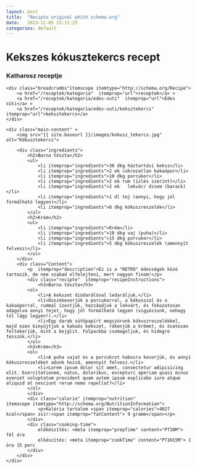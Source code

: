 ```yaml
---
layout: post
title:  "Recipte original whith schema.org"
date:   2013-12-05 22:11:25
categories: default
---
```


<div  itemscope itemtype="http://schema.org/Recipe">
	<h1 itemprop="name">Kekszes kókusztekercs recept</h1>
	<h3><span itemprop="author">Katharosz</span> receptje</h3>

	<div class="breadcrumbs"itemscope itemtype="http://schema.org/Recipe">
		<a href="/receptek/kategoria"  itemprop="url">receptek</a> >
		<a href="/receptek/kategoria/edes-suti"  itemprop="url">Édes süti</a> >
		<a href="/receptek/kategoria/edes-suti/keksztekercs"  itemprop="url">keksztekercs</a>
	</div>

	<div class="main-content" >
		<img src="{{ site.baseurl }}/images/kokusz_tekercs.jpg" alt="Kókusztekercs">

		<div class="ingredients">
			<h2>Barna tészta</h2>
			<ul>
				<li itemprop="ingredients">30 dkg háztartási keksz</li>
				<li itemprop="ingredients">2 ek cukrozatlan kakaópor</li>
				<li itemprop="ingredients">10 dkg porcukor</li>
				<li itemprop="ingredients">2 ek rum (ízlés szerint)</li>
				<li itemprop="ingredients">2 ek   lekvár/ dzsem (barack)</li>
				<li itemprop="ingredients">1 dl tej (annyi, hogy jól formálható legyen)</li>
				<li itemprop="ingredients">8 dkg kókuszreszelék</li>
			</ul>
			<h2>Krém</h2>
			<ul>
				<li itemprop="ingredients">Krém</li>
				<li itemprop="ingredients">10 dkg vaj (puha)</li>
				<li itemprop="ingredients">15 dkg porcukor</li>
				<li itemprop="ingredients">5 dkg kókuszreszelék (amennyit felvesz)</li>
			</ul>
		</div>
		<div class="Content">
			<p  itemprop="description">Ez is a "RETRO" édességek közé tartozik, de nem szabad elfelejteni, mert nagyon finom!</p>
			<div class="recipte"  itemprop="recipeInstructions">
				<h3>Barna tészta</h3>
			<ol>
				<li>A kekszet diódarálóval ledaráljuk.</li>
				<li>Összekeverjük a porcukorral, a kókusszal és a kakaóporral, rummal ízestjük, hozzáadjuk a lekvárt, és fokozatosan adagolva annyi tejet, hogy jól formálható legyen (vigyázzunk, nehogy túl lágy legyen!).</li>
				<li>Egy darab sütőpapírt megszórunk kókuszreszelékkel, majd ezen kinyújtjuk a kakaós kekszet, rákenjük a krémet, és óvatosan feltekerjük, mint a bejglit. Folpackba csomagoljuk, és hidegre tesszük.</li>
			</ol>
			<h3>Krém</h3>
			<ol>
				<li>A puha vajat és a porcukrot habosra keverjük, és annyi kókuszreszeléket adunk hozzá, amennyit felvesz.</li>
				<li>Lorem ipsum dolor sit amet, consectetur adipisicing elit. Exercitationem, natus, doloribus, excepturi aperiam quasi minus eveniet voluptatum provident quam autem ipsum explicabo iure atque aliquid at nesciunt rerum nemo repellat?</li>
			</ol>
			</div>
			<div class="calorie" itemprop="nutrition"
    itemscope itemtype="http://schema.org/NutritionInformation">
				<p>Kalória tartalom <span itemprop="calories">4027 kcal</span> zsír:<span itemprop="fatContent"> 9 gramm</span></p>
			</div>
			<div class="cooking-time">
				előkészítés: <meta itemprop="prepTime" content="PT30M"> fél óra
				elkészítés: <meta itemprop="cookTime" content="PT1H15M"> 1 óra 15 perc
			</div>
		</div>
	</div>
</div>